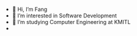 - 👋 Hi, I’m Fang
- 👀 I’m interested in Software Development 
- 🏥 I’m studying Computer Engineering at KMITL
- 

<!---
fangy43/fangy43 is a ✨ special ✨ repository because its `README.md` (this file) appears on your GitHub profile.
You can click the Preview link to take a look at your changes.
--->
